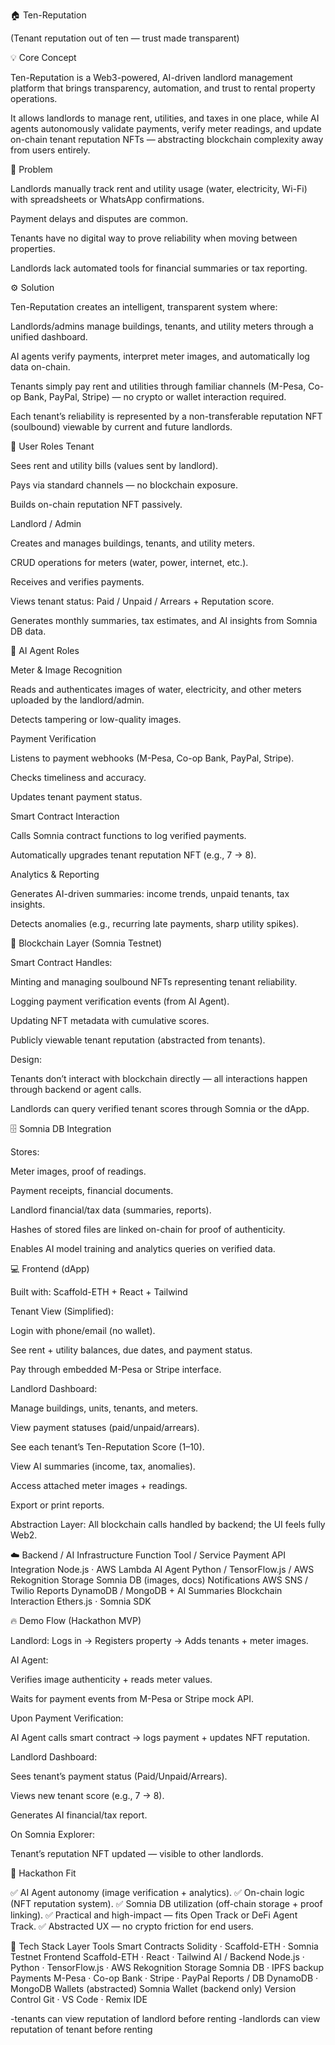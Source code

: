 🏠 Ten-Reputation

(Tenant reputation out of ten — trust made transparent)

💡 Core Concept

Ten-Reputation is a Web3-powered, AI-driven landlord management platform that brings transparency, automation, and trust to rental property operations.

It allows landlords to manage rent, utilities, and taxes in one place, while AI agents autonomously validate payments, verify meter readings, and update on-chain tenant reputation NFTs — abstracting blockchain complexity away from users entirely.

🧩 Problem

Landlords manually track rent and utility usage (water, electricity, Wi-Fi) with spreadsheets or WhatsApp confirmations.

Payment delays and disputes are common.

Tenants have no digital way to prove reliability when moving between properties.

Landlords lack automated tools for financial summaries or tax reporting.

⚙️ Solution

Ten-Reputation creates an intelligent, transparent system where:

Landlords/admins manage buildings, tenants, and utility meters through a unified dashboard.

AI agents verify payments, interpret meter images, and automatically log data on-chain.

Tenants simply pay rent and utilities through familiar channels (M-Pesa, Co-op Bank, PayPal, Stripe) — no crypto or wallet interaction required.

Each tenant’s reliability is represented by a non-transferable reputation NFT (soulbound) viewable by current and future landlords.

👥 User Roles
Tenant

Sees rent and utility bills (values sent by landlord).

Pays via standard channels — no blockchain exposure.

Builds on-chain reputation NFT passively.

Landlord / Admin

Creates and manages buildings, tenants, and utility meters.

CRUD operations for meters (water, power, internet, etc.).

Receives and verifies payments.

Views tenant status: Paid / Unpaid / Arrears + Reputation score.

Generates monthly summaries, tax estimates, and AI insights from Somnia DB data.

🤖 AI Agent Roles

Meter & Image Recognition

Reads and authenticates images of water, electricity, and other meters uploaded by the landlord/admin.

Detects tampering or low-quality images.

Payment Verification

Listens to payment webhooks (M-Pesa, Co-op Bank, PayPal, Stripe).

Checks timeliness and accuracy.

Updates tenant payment status.

Smart Contract Interaction

Calls Somnia contract functions to log verified payments.

Automatically upgrades tenant reputation NFT (e.g., 7 → 8).

Analytics & Reporting

Generates AI-driven summaries: income trends, unpaid tenants, tax insights.

Detects anomalies (e.g., recurring late payments, sharp utility spikes).

🔗 Blockchain Layer (Somnia Testnet)

Smart Contract Handles:

Minting and managing soulbound NFTs representing tenant reliability.

Logging payment verification events (from AI Agent).

Updating NFT metadata with cumulative scores.

Publicly viewable tenant reputation (abstracted from tenants).

Design:

Tenants don’t interact with blockchain directly — all interactions happen through backend or agent calls.

Landlords can query verified tenant scores through Somnia or the dApp.

🗄️ Somnia DB Integration

Stores:

Meter images, proof of readings.

Payment receipts, financial documents.

Landlord financial/tax data (summaries, reports).

Hashes of stored files are linked on-chain for proof of authenticity.

Enables AI model training and analytics queries on verified data.

💻 Frontend (dApp)

Built with: Scaffold-ETH + React + Tailwind

Tenant View (Simplified):

Login with phone/email (no wallet).

See rent + utility balances, due dates, and payment status.

Pay through embedded M-Pesa or Stripe interface.

Landlord Dashboard:

Manage buildings, units, tenants, and meters.

View payment statuses (paid/unpaid/arrears).

See each tenant’s Ten-Reputation Score (1–10).

View AI summaries (income, tax, anomalies).

Access attached meter images + readings.

Export or print reports.

Abstraction Layer:
All blockchain calls handled by backend; the UI feels fully Web2.

☁️ Backend / AI Infrastructure
Function Tool / Service
Payment API Integration Node.js · AWS Lambda
AI Agent Python / TensorFlow.js / AWS Rekognition
Storage Somnia DB (images, docs)
Notifications AWS SNS / Twilio
Reports DynamoDB / MongoDB + AI Summaries
Blockchain Interaction Ethers.js · Somnia SDK

🔥 Demo Flow (Hackathon MVP)

Landlord: Logs in → Registers property → Adds tenants + meter images.

AI Agent:

Verifies image authenticity + reads meter values.

Waits for payment events from M-Pesa or Stripe mock API.

Upon Payment Verification:

AI Agent calls smart contract → logs payment + updates NFT reputation.

Landlord Dashboard:

Sees tenant’s payment status (Paid/Unpaid/Arrears).

Views new tenant score (e.g., 7 → 8).

Generates AI financial/tax report.

On Somnia Explorer:

Tenant’s reputation NFT updated — visible to other landlords.

🧠 Hackathon Fit

✅ AI Agent autonomy (image verification + analytics).
✅ On-chain logic (NFT reputation system).
✅ Somnia DB utilization (off-chain storage + proof linking).
✅ Practical and high-impact — fits Open Track or DeFi Agent Track.
✅ Abstracted UX — no crypto friction for end users.

🧰 Tech Stack
Layer Tools
Smart Contracts Solidity · Scaffold-ETH · Somnia Testnet
Frontend Scaffold-ETH · React · Tailwind
AI / Backend Node.js · Python · TensorFlow.js · AWS Rekognition
Storage Somnia DB · IPFS backup
Payments M-Pesa · Co-op Bank · Stripe · PayPal
Reports / DB DynamoDB · MongoDB
Wallets (abstracted) Somnia Wallet (backend only)
Version Control Git · VS Code · Remix IDE


-tenants can view reputation of landlord before renting
-landlords can view reputation of tenant before renting